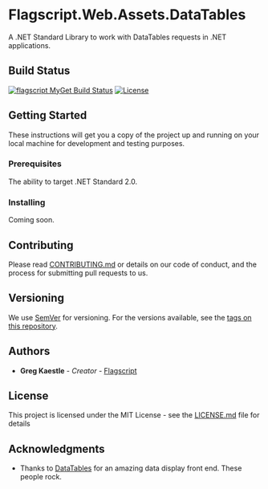 # Flagscript.Web.Assets.DataTables

A .NET Standard Library to work with DataTables requests in .NET applications.

## Build Status
[![flagscript MyGet Build Status](https://www.myget.org/BuildSource/Badge/flagscript?identifier=71873cce-9dd9-4022-be84-5fdc08303021)](https://www.myget.org/)
[![License](http://img.shields.io/:license-mit-blue.svg)](http://doge.mit-license.org)

## Getting Started

These instructions will get you a copy of the project up and running on your local machine for development and testing purposes.

### Prerequisites

The ability to target .NET Standard 2.0.

### Installing

Coming soon.

## Contributing

Please read [CONTRIBUTING.md](CONTRIBUTING.md) or details on our code of conduct, and the process for submitting pull requests to us.

## Versioning

We use [SemVer](http://semver.org/) for versioning. For the versions available, see the [tags on this repository](https://github.com/flagscript/Flagscript.Web.Assets.DataTables/tags). 

## Authors

* **Greg Kaestle** - *Creator* - [Flagscript](https://github.com/Flagscript)

## License

This project is licensed under the MIT License - see the [LICENSE.md](LICENSE.md) file for details

## Acknowledgments

* Thanks to [DataTables](https://datatables.net) for an amazing data display front end. These people rock.
